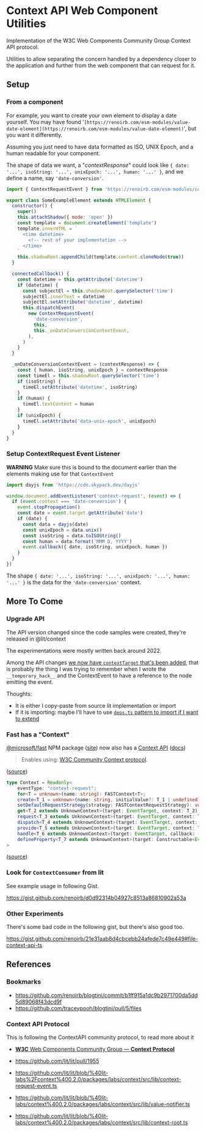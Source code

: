 # Context API Web Component Utilities

Implementation of the W3C Web Components Community Group Context API protocol.

Utilities to allow separating the concern handled by a dependency closer to the
application and further from the web component that can request for it.

## Setup

### From a component

For example, you want to create your own element to display a date yourself. You
may have found
'`[https://renoirb.com/esm-modules/value-date-element](https://renoirb.com/esm-modules/value-date-element)`',
but you want it differently.

Assuming you just need to have data formatted as ISO, UNIX Epoch, and a human
readable for your component.

The shape of data we want, a "_contextResponse_" could look like
`{ date: '...', isoString: '...', unixEpoch: '...', human: '...' }`, and we
define a name, say `'date-conversion'`.

```js
import { ContextRequestEvent } from 'https://renoirb.com/esm-modules/context-api'

export class SomeExampleElement extends HTMLElement {
  constructor() {
    super()
    this.attachShadow({ mode: 'open' })
    const template = document.createElement('template')
    template.innerHTML = `
      <time datetime>
        <!-- rest of your implementation -->
      </time>
    `
    this.shadowRoot.appendChild(template.content.cloneNode(true))
  }

  connectedCallback() {
    const datetime = this.getAttribute('datetime')
    if (datetime) {
      const subjectEl = this.shadowRoot.querySelector('time')
      subjectEl.innerText = datetime
      subjectEl.setAttribute('datetime', datetime)
      this.dispatchEvent(
        new ContextRequestEvent(
          'date-conversion',
          this,
          this._onDateConversionContextEvent,
        ),
      )
    }
  }

  _onDateConversionContextEvent = (contextResponse) => {
    const { human, isoString, unixEpoch } = contextResponse
    const timeEl = this.shadowRoot.querySelector('time')
    if (isoString) {
      timeEl.setAttribute('datetime', isoString)
    }
    if (human) {
      timeEl.textContent = human
    }
    if (unixEpoch) {
      timeEl.setAttribute('data-unix-epoch', unixEpoch)
    }
  }
}
```

### Setup ContextRequest Event Listener

**WARNING** Make sure this is bound to the document earlier than the elements
making use for that `ContextEvent`

```js
import dayjs from 'https://cdn.skypack.dev/dayjs'

window.document.addEventListener('context-request', (event) => {
  if (event.context === 'date-conversion') {
    event.stopPropagation()
    const date = event.target.getAttribute('date')
    if (date) {
      const data = dayjs(date)
      const unixEpoch = data.unix()
      const isoString = data.toISOString()
      const human = data.format('MMM D, YYYY')
      event.callback({ date, isoString, unixEpoch, human })
    }
  }
})
```

The shape `{ date: '...', isoString: '...', unixEpoch: '...', human: '...' }` is
the data for the `'date-conversion'` context.

## More To Come

### Upgrade API

The API version changed since the code samples were created, they're released in
@lit/context

The experimentations were mostly written back around 2022.

Among the API changes
[we now have `contextTarget` that's been added](https://github.com/lit/lit/compare/%40lit/context%401.1.3...lit:a66737f#diff-0ac16504b1478a71748d852ad8f58f66301be80264e9caa6307252837992c6e0R30-R78),
that is probably the thing I was trying to remember when I wrote the
`__temporary_hack__` and the ContextEvent to have a reference to the node
emitting the event.

Thoughts:

- It is either I copy-paste from source lit implementation or import
- If it is importing: maybe I'll have to use
  [`deps.ts` pattern to import if I want to extend](https://dotland.deno.dev/manual@v1.32.0/examples/manage_dependencies)

<!--

Probably this won't work like that.

Because I use at root import map full URLs as module, I get the error:

> Warning "imports" and "scopes" field is ignored when "importMap" is specified in the root config file.

```patch
diff --git a/packages/context-api/deno.json b/packages/context-api/deno.json
index 418d..ad79 100644
--- a/packages/context-api/deno.json
+++ b/packages/context-api/deno.json
@@ -4,5 +4,8 @@
   "exports": {
     ".": "./browser.mjs",
     "./browser": "./browser.mjs"
+  },
+  "imports": {
+    "@lit/context": "npm:@lit/context@1.1.4"
   }
 }
\ No newline at end of file
```

-->

### Fast has a "Context"

[@microsoft/fast](https://www.npmjs.com/package/@microsoft/fast-element) NPM
package ([site](https://fast.design/)) now also has a
[Context API](https://github.com/microsoft/fast/blob/dd87b12b/packages/web-components/fast-element/src/context.ts)
([docs](https://fast.design/docs/api/fast-element/context/fast-element))

> Enables using:
> [W3C Community Context protocol](https://github.com/webcomponents-cg/community-protocols/blob/main/proposals/context.md).

([source](https://fast.design/docs/api/fast-element/context/fast-element#:~:text=Enables%20using:%20W3C%20Community%20Context%20protocol))

```ts
type Context = Readonly<
    eventType: "context-request";
    for<T = unknown>(name: string): FASTContext<T>;
    create<T_1 = unknown>(name: string, initialValue?: T_1 | undefined): FASTContext<T_1>;
    setDefaultRequestStrategy(strategy: FASTContextRequestStrategy): void;
    get<T_2 extends UnknownContext>(target: EventTarget, context: T_2): ContextType<T_2>;
    request<T_3 extends UnknownContext>(target: EventTarget, context: T_3, callback: ContextCallback<ContextType<T_3>>, multiple?: boolean): void;
    dispatch<T_4 extends UnknownContext>(target: EventTarget, context: T_4, callback: ContextCallback<ContextType<T_4>>, multiple?: boolean): void;
    provide<T_5 extends UnknownContext>(target: EventTarget, context: T_5, value: ContextType<T_5>): void;
    handle<T_6 extends UnknownContext>(target: EventTarget, callback: (event: ContextEvent<T_6>) => void, context?: T_6 | undefined): void;
    defineProperty<T_7 extends UnknownContext>(target: Constructable<EventTarget> | EventTarget, propertyName: string, context: T_7): void;
>
```

([source](https://fast.design/docs/api/fast-element/context/fast-element.context))

### Look for `ContextConsumer` from lit

See example usage in following Gist.

https://gist.github.com/renoirb/d0d92314b04927c8513a86810902a53a

### Other Experiments

There's some bad code in the following gist, but there's also good too.

https://gist.github.com/renoirb/21e31aab8d4cbcebb24afede7c49e449#file-context-api-ts

## References

### Bookmarks

- https://github.com/renoirb/blogtini/commit/b1ff915a1dc9b2971700da5dd5d89068f43dcd9f
- https://github.com/traceypooh/blogtini/pull/5/files

### Context API Protocol

This is following the ContextAPI community protocol, to read more about it

- [**W3C** Web Components Community Group — **Context Protocol**](https://github.com/webcomponents-cg/community-protocols/blob/d81a5fb5/proposals/context.md)

- https://github.com/lit/lit/pull/1955
- https://github.com/lit/lit/blob/%40lit-labs%2Fcontext%400.2.0/packages/labs/context/src/lib/context-request-event.ts
- https://github.com/lit/lit/blob/%40lit-labs/context%400.2.0/packages/labs/context/src/lib/value-notifier.ts
- https://github.com/lit/lit/blob/%40lit-labs/context%400.2.0/packages/labs/context/src/lib/context-root.ts

[renoirb-value-date-element-readme]:
  https://renoirb.com/esm-modules/value-date-element/README.md
